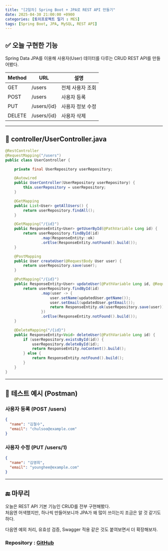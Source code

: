 ```yaml
---
title: "[2일차] Spring Boot + JPA로 REST API 만들기"
date: 2025-04-30 21:00:00 +0900
categories: [토이프로젝트 일기 : MES]
tags: [Spring Boot, JPA, MySQL, REST API]
---
```


## ✅ 오늘 구현한 기능

Spring Data JPA를 이용해 사용자(User) 데이터를 다루는 CRUD REST API를 만들어봤다.  


| Method | URL         | 설명             |
| ------ | ----------- | ---------------- |
| GET    | /users      | 전체 사용자 조회 |
| POST   | /users      | 사용자 등록      |
| PUT    | /users/{id} | 사용자 정보 수정 |
| DELETE | /users/{id} | 사용자 삭제      |

---

## 📁 controller/UserController.java

```java
@RestController
@RequestMapping("/users")
public class UserController {

    private final UserRepository userRepository;

    @Autowired
    public UserController(UserRepository userRepository) {
        this.userRepository = userRepository;
    }

    @GetMapping
    public List<User> getAllUsers() {
        return userRepository.findAll();
    }

    @GetMapping("/{id}")
    public ResponseEntity<User> getUserById(@PathVariable Long id) {
        return userRepository.findById(id)
                .map(ResponseEntity::ok)
                .orElse(ResponseEntity.notFound().build());
    }

    @PostMapping
    public User createUser(@RequestBody User user) {
        return userRepository.save(user);
    }

    @PutMapping("/{id}")
    public ResponseEntity<User> updateUser(@PathVariable Long id, @RequestBody User updatedUser) {
        return userRepository.findById(id)
                .map(user -> {
                    user.setName(updatedUser.getName());
                    user.setEmail(updatedUser.getEmail());
                    return ResponseEntity.ok(userRepository.save(user));
                })
                .orElse(ResponseEntity.notFound().build());
    }

    @DeleteMapping("/{id}")
    public ResponseEntity<Void> deleteUser(@PathVariable Long id) {
        if (userRepository.existsById(id)) {
            userRepository.deleteById(id);
            return ResponseEntity.noContent().build();
        } else {
            return ResponseEntity.notFound().build();
        }
    }
}
```

---

## 🧪 테스트 예시 (Postman)

### 사용자 등록 (POST /users)

```json
{
  "name": "김철수",
  "email": "chulsoo@example.com"
}
```

### 사용자 수정 (PUT /users/1)

```json
{
  "name": "김영희",
  "email": "younghee@example.com"
}
```

---

## 🔚 마무리

오늘은 REST API 기본 기능인 CRUD를 전부 구현해봤다.  
처음엔 어색했지만, 하나씩 만들어보니까 JPA가 왜 많이 쓰이는지 조금은 알 것 같기도 하다.

다음엔 예외 처리, 유효성 검증, Swagger 적용 같은 것도 붙여보면서 더 확장해보자.

### Repository : [GitHub](https://github.com/anhyoin97/mes-backend)